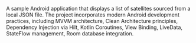 A sample Android application that displays a list of satellites sourced from a local JSON file. 
The project incorporates modern Android development practices, including MVVM architecture, Clean Architecture principles, Dependency Injection via Hilt, Kotlin Coroutines, View Binding, LiveData, StateFlow management, Room database integration.

